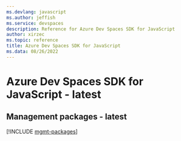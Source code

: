 ```yaml
---
ms.devlang: javascript
ms.author: jeffish
ms.service: devspaces
description: Reference for Azure Dev Spaces SDK for JavaScript
author: xirzec
ms.topic: reference
title: Azure Dev Spaces SDK for JavaScript
ms.data: 08/26/2022
---
```

# Azure Dev Spaces SDK for JavaScript - latest

## Management packages - latest
[!INCLUDE [mgmt-packages](dev-spaces-mgmt-index.md)]